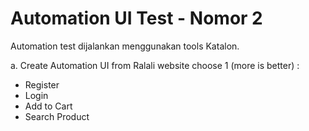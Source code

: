 # Automation UI Test - Nomor 2

Automation test dijalankan menggunakan tools Katalon.

a. Create Automation UI from Ralali website choose 1 (more is better) :
- Register
- Login
- Add to Cart
- Search Product
